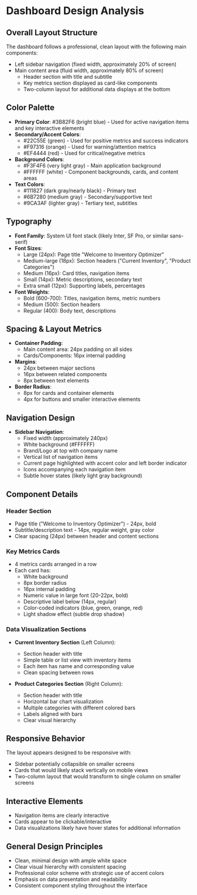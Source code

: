 # Dashboard Design Analysis

## Overall Layout Structure

The dashboard follows a professional, clean layout with the following main components:
- Left sidebar navigation (fixed width, approximately 20% of screen)
- Main content area (fluid width, approximately 80% of screen)
  - Header section with title and subtitle
  - Key metrics section displayed as card-like components
  - Two-column layout for additional data displays at the bottom

## Color Palette

- **Primary Color**: #3B82F6 (bright blue) - Used for active navigation items and key interactive elements
- **Secondary/Accent Colors**: 
  - #22C55E (green) - Used for positive metrics and success indicators
  - #F97316 (orange) - Used for warning/attention metrics
  - #EF4444 (red) - Used for critical/negative metrics
- **Background Colors**:
  - #F3F4F6 (very light gray) - Main application background
  - #FFFFFF (white) - Component backgrounds, cards, and content areas
- **Text Colors**:
  - #111827 (dark gray/nearly black) - Primary text
  - #6B7280 (medium gray) - Secondary/supportive text
  - #9CA3AF (lighter gray) - Tertiary text, subtitles

## Typography

- **Font Family**: System UI font stack (likely Inter, SF Pro, or similar sans-serif)
- **Font Sizes**:
  - Large (24px): Page title "Welcome to Inventory Optimizer"
  - Medium-large (18px): Section headers ("Current Inventory", "Product Categories")
  - Medium (16px): Card titles, navigation items
  - Small (14px): Metric descriptions, secondary text
  - Extra small (12px): Supporting labels, percentages
- **Font Weights**:
  - Bold (600-700): Titles, navigation items, metric numbers
  - Medium (500): Section headers
  - Regular (400): Body text, descriptions

## Spacing & Layout Metrics

- **Container Padding**:
  - Main content area: 24px padding on all sides
  - Cards/Components: 16px internal padding
- **Margins**:
  - 24px between major sections
  - 16px between related components
  - 8px between text elements
- **Border Radius**:
  - 8px for cards and container elements
  - 4px for buttons and smaller interactive elements

## Navigation Design

- **Sidebar Navigation**:
  - Fixed width (approximately 240px)
  - White background (#FFFFFF)
  - Brand/Logo at top with company name
  - Vertical list of navigation items
  - Current page highlighted with accent color and left border indicator
  - Icons accompanying each navigation item
  - Subtle hover states (likely light gray background)

## Component Details

### Header Section
- Page title ("Welcome to Inventory Optimizer") - 24px, bold
- Subtitle/description text - 14px, regular weight, gray color
- Clear spacing (24px) between header and content sections

### Key Metrics Cards
- 4 metrics cards arranged in a row
- Each card has:
  - White background
  - 8px border radius
  - 16px internal padding
  - Numeric value in large font (20-22px, bold)
  - Descriptive label below (14px, regular)
  - Color-coded indicators (blue, green, orange, red)
  - Light shadow effect (subtle drop shadow)

### Data Visualization Sections
- **Current Inventory Section** (Left Column):
  - Section header with title
  - Simple table or list view with inventory items
  - Each item has name and corresponding value
  - Clean spacing between rows

- **Product Categories Section** (Right Column):
  - Section header with title
  - Horizontal bar chart visualization
  - Multiple categories with different colored bars
  - Labels aligned with bars
  - Clear visual hierarchy

## Responsive Behavior
The layout appears designed to be responsive with:
- Sidebar potentially collapsible on smaller screens
- Cards that would likely stack vertically on mobile views
- Two-column layout that would transform to single column on smaller screens

## Interactive Elements
- Navigation items are clearly interactive
- Cards appear to be clickable/interactive
- Data visualizations likely have hover states for additional information

## General Design Principles
- Clean, minimal design with ample white space
- Clear visual hierarchy with consistent spacing
- Professional color scheme with strategic use of accent colors
- Emphasis on data presentation and readability
- Consistent component styling throughout the interface
